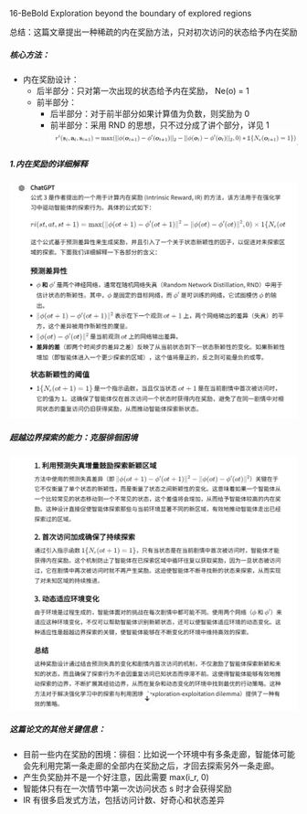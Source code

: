 16-BeBold  Exploration beyond the boundary of explored regions

总结：这篇文章提出一种稀疏的内在奖励方法，只对初次访问的状态给予内在奖励

##### 核心方法：
- 内在奖励设计：
    - 后半部分：只对第一次出现的状态给予内在奖励， Ne(o) = 1
    - 前半部分：
        - 后半部分：对于前半部分如果计算值为负数，则奖励为 0
        - 前半部分：采用 RND 的思想，只不过分成了讲个部分，详见 1
![alt text](image-67.png)

##### 1.内在奖励的详细解释
![alt text](image-68.png)

##### 超越边界探索的能力：克服徘徊困境
![alt text](image-69.png)


##### 这篇论文的其他关键信息：
- 目前一些内在奖励的困境：徘徊：比如说一个环境中有多条走廊，智能体可能会先利用完第一条走廊的全部内在奖励之后，才回去探索另外一条走廊。
- 产生负奖励并不是一个好注意，因此需要 max(i_r, 0)
- 智能体只有在一次情节中第一次访问状态 s 时才会获得奖励
- IR 有很多启发式方法，包括访问计数、好奇心和状态差异